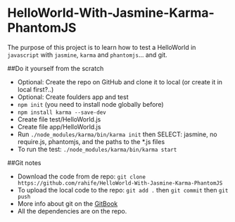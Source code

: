 HelloWorld-With-Jasmine-Karma-PhantomJS
=======================================

The purpose of this project is to learn how to test a HelloWorld in `javascript` with `jasmine`, `karma` and `phantomjs`... and git.

##Do it yourself from the scratch


- Optional: Create the repo on GitHub and clone it to local (or create it in local first?..)
- Optional: Create foulders app and test
- `npm init` (you need to install node globally before)
- `npm install karma --save-dev`
- Create file test/HelloWorld.js
- Create file app/HelloWorld.js
- Run `./node_modules/karma/bin/karma init` then SELECT: jasmine, no require.js, phantomjs, and the paths to the *.js files
- To run the test: `./node_modules/karma/bin/karma start`


##Git notes


- Download the code from de repo: `git clone https://github.com/rahife/HelloWorld-With-Jasmine-Karma-PhantomJS`
- To upload the local code to the repo: `git add .` then `git commit` then `git push`
- More info about git on the [GitBook](http://git-scm.com/book/en/v2)
- All the dependencies are on the repo.

